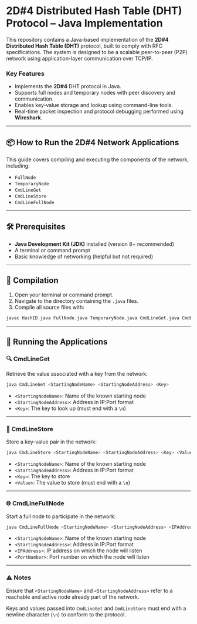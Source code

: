 # 2D#4 Distributed Hash Table (DHT) Protocol – Java Implementation

This repository contains a Java-based implementation of the **2D#4 Distributed Hash Table (DHT)** protocol, built to comply with RFC specifications. The system is designed to be a scalable peer-to-peer (P2P) network using application-layer communication over TCP/IP.

### Key Features
- Implements the **2D#4** DHT protocol in Java.
- Supports full nodes and temporary nodes with peer discovery and communication.
- Enables key-value storage and lookup using command-line tools.
- Real-time packet inspection and protocol debugging performed using **Wireshark**.

---

## 📦 How to Run the 2D#4 Network Applications

This guide covers compiling and executing the components of the network, including:

- `FullNode`
- `TemporaryNode`
- `CmdLineGet`
- `CmdLineStore`
- `CmdLineFullNode`

---

## 🛠 Prerequisites

- **Java Development Kit (JDK)** installed (version 8+ recommended)
- A terminal or command prompt
- Basic knowledge of networking (helpful but not required)

---

## 🧱 Compilation

1. Open your terminal or command prompt.
2. Navigate to the directory containing the `.java` files.
3. Compile all source files with:

```bash
javac HashID.java FullNode.java TemporaryNode.java CmdLineGet.java CmdLineStore.java CmdLineFullNode.java
```

---

## 🚀 Running the Applications

### 🔍 CmdLineGet

Retrieve the value associated with a key from the network:

```bash
java CmdLineGet <StartingNodeName> <StartingNodeAddress> <Key>
```

- `<StartingNodeName>`: Name of the known starting node  
- `<StartingNodeAddress>`: Address in IP:Port format  
- `<Key>`: The key to look up (must end with a `\n`)

---

### 💾 CmdLineStore

Store a key-value pair in the network:

```bash
java CmdLineStore <StartingNodeName> <StartingNodeAddress> <Key> <Value>
```

- `<StartingNodeName>`: Name of the known starting node  
- `<StartingNodeAddress>`: Address in IP:Port format  
- `<Key>`: The key to store  
- `<Value>`: The value to store (must end with a `\n`)

---

### 🌐 CmdLineFullNode

Start a full node to participate in the network:

```bash
java CmdLineFullNode <StartingNodeName> <StartingNodeAddress> <IPAddress> <PortNumber>
```

- `<StartingNodeName>`: Name of the known starting node  
- `<StartingNodeAddress>`: Address in IP:Port format  
- `<IPAddress>`: IP address on which the node will listen  
- `<PortNumber>`: Port number on which the node will listen

---

### ⚠️ Notes

Ensure that `<StartingNodeName>` and `<StartingNodeAddress>` refer to a reachable and active node already part of the network.

Keys and values passed into `CmdLineGet` and `CmdLineStore` must end with a newline character (`\n`) to conform to the protocol.
